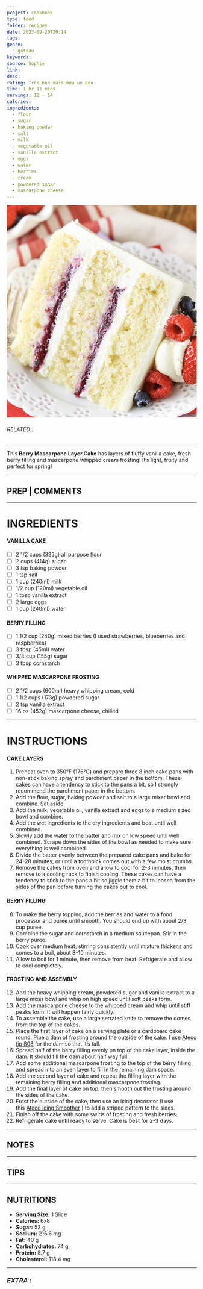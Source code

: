 ```yaml
---
project: cookbook
type: food
folder: recipes
date: 2023-09-20T20:14
tags: 
genre:
  - gateau
keywords: 
source: Sophie
link: 
desc: 
rating: Très bon mais mou un peu
time: 1 hr 11 mins
servings: 12 - 14
calories: 
ingredients:
  - flour
  - sugar
  - baking powder
  - salt
  - milk
  - vegetable oil
  - vanilla extract
  - eggs
  - water
  - berries
  - cream
  - powdered sugar
  - mascarpone cheese
---
```


![IMAGE](image_267.png)

###### *RELATED* : 
---
This **Berry Mascarpone Layer Cake** has layers of fluffy vanilla cake, fresh berry filling and mascarpone whipped cream frosting! It’s light, fruity and perfect for spring!

---
## PREP | COMMENTS



---
# INGREDIENTS

#### VANILLA CAKE

- [ ] 2 1/2 cups (325g) all purpose flour
- [ ] 2 cups (414g) sugar
- [ ] 3 tsp baking powder
- [ ] 1 tsp salt
- [ ] 1 cup (240ml) milk
- [ ] 1/2 cup (120ml) vegetable oil
- [ ] 1 tbsp vanilla extract
- [ ] 2 large eggs
- [ ] 1 cup (240ml) water

#### BERRY FILLING

- [ ] 1 1/2 cup (240g) mixed berries (I used strawberries, blueberries and raspberries)
- [ ] 3 tbsp (45ml) water
- [ ] 3/4 cup (155g) sugar
- [ ] 3 tbsp cornstarch

#### WHIPPED MASCARPONE FROSTING

- [ ] 2 1/2 cups (600ml) heavy whipping cream, cold
- [ ] 1 1/2 cups (173g) powdered sugar
- [ ] 2 tsp vanilla extract
- [ ] 16 oz (452g) mascarpone cheese, chilled

---
# INSTRUCTIONS

#### CAKE LAYERS

1. Preheat oven to 350°F (176°C) and prepare three 8 inch cake pans with non-stick baking spray and parchment paper in the bottom. These cakes can have a tendency to stick to the pans a bit, so I strongly recommend the parchment paper in the bottom.  
2. Add the flour, sugar, baking powder and salt to a large mixer bowl and combine. Set aside.  
3. Add the milk, vegetable oil, vanilla extract and eggs to a medium sized bowl and combine.  
4. Add the wet ingredients to the dry ingredients and beat until well combined.  
5. Slowly add the water to the batter and mix on low speed until well combined. Scrape down the sides of the bowl as needed to make sure everything is well combined.  
6. Divide the batter evenly between the prepared cake pans and bake for 24-28 minutes, or until a toothpick comes out with a few moist crumbs.  
7. Remove the cakes from oven and allow to cool for 2-3 minutes, then remove to a cooling rack to finish cooling. These cakes can have a tendency to stick to the pans a bit so jiggle them a bit to loosen from the sides of the pan before turning the cakes out to cool.

#### BERRY FILLING

8. To make the berry topping, add the berries and water to a food processor and puree until smooth. You should end up with about 2/3 cup puree.  
9. Combine the sugar and cornstarch in a medium saucepan. Stir in the berry puree.  
10. Cook over medium heat, stirring consistently until mixture thickens and comes to a boil, about 8-10 minutes.  
11. Allow to boil for 1 minute, then remove from heat. Refrigerate and allow to cool completely.

#### FROSTING AND ASSEMBLY

12. Add the heavy whipping cream, powdered sugar and vanilla extract to a large mixer bowl and whip on high speed until soft peaks form.  
13. Add the mascarpone cheese to the whipped cream and whip until stiff peaks form. It will happen fairly quickly.  
14. To assemble the cake, use a large serrated knife to remove the domes from the top of the cakes.  
15. Place the first layer of cake on a serving plate or a cardboard cake round. Pipe a dam of frosting around the outside of the cake. I use [Ateco tip 808](https://amzn.to/2oYkc6r) for the dam so that it’s tall.  
16. Spread half of the berry filling evenly on top of the cake layer, inside the dam. It should fill the dam about half way full.  
17. Add some additional mascarpone frosting to the top of the berry filling and spread into an even layer to fill in the remaining dam space.  
18. Add the second layer of cake and repeat the filling layer with the remaining berry filling and additional mascarpone frosting.  
19. Add the final layer of cake on top, then smooth out the frosting around the sides of the cake.  
20. Frost the outside of the cake, then use an icing decorator (I use this [Ateco Icing Smoother](https://amzn.to/2n9iFOw) ) to add a striped pattern to the sides.  
21. Finish off the cake with some swirls of frosting and fresh berries.  
22. Refrigerate cake until ready to serve. Cake is best for 2-3 days.

---
## NOTES



---
## TIPS



---
## NUTRITIONS

- **Serving Size:** 1 Slice
- **Calories:** 678
- **Sugar:** 53 g
- **Sodium:** 216.6 mg
- **Fat:** 40 g
- **Carbohydrates:** 74 g
- **Protein:** 8.7 g
- **Cholesterol:** 118.4 mg

---
### *EXTRA* :



